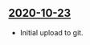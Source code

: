 ## [2020-10-23](https://github.com/faktaoklimatu/graphics/blob/b253427fcc97a23462362b3a7615fba73ef8dc32/Data%20visualization/Emissions/European%20Union/Comparison%20of%20per%20capita%20GHG%20emissions/cs-emise-vybrane-staty.ai)

- Initial upload to git.

